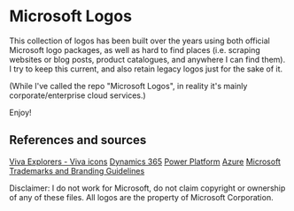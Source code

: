 # Microsoft Logos

This collection of logos has been built over the years using both official Microsoft logo packages, as well as hard to find places (i.e. scraping websites or blog posts, product catalogues, and anywhere I can find them).
I try to keep this current, and also retain legacy logos just for the sake of it.

(While I've called the repo "Microsoft Logos", in reality it's mainly corporate/enterprise cloud services.)

Enjoy!


## References and sources

[Viva Explorers - Viva icons](https://github.com/Viva-Explorers/Viva-Icons)
[Dynamics 365](https://learn.microsoft.com/en-us/dynamics365/get-started/icons)
[Power Platform](https://learn.microsoft.com/en-us/power-platform/guidance/icons)
[Azure](https://learn.microsoft.com/en-us/azure/architecture/icons/)
[Microsoft Trademarks and Branding Guidelines](https://learn.microsoft.com/en-us/microsoft-365/cloud-storage-partner-program/online/branding)


Disclaimer: I do not work for Microsoft, do not claim copyright or ownership of any of these files. All logos are the property of Microsoft Corporation.
